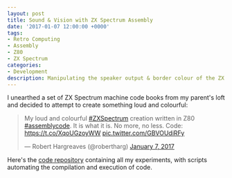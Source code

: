 ```yaml
---
layout: post
title: Sound & Vision with ZX Spectrum Assembly
date: '2017-01-07 12:00:00 +0000'
tags:
- Retro Computing
- Assembly
- Z80
- ZX Spectrum
categories:
- Development
description: Manipulating the speaker output & border colour of the ZX Spectrum.
---
```


I unearthed a set of ZX Spectrum machine code books from my parent's loft and decided
to attempt to create something loud and colourful:

<blockquote class="twitter-tweet" data-lang="en"><p lang="en" dir="ltr">My loud and colourful <a href="https://twitter.com/hashtag/ZXSpectrum?src=hash">#ZXSpectrum</a> creation written in Z80 <a href="https://twitter.com/hashtag/assemblycode?src=hash">#assemblycode</a>. It is what it is. No more, no less. Code: <a href="https://t.co/XqoUGzoyWW">https://t.co/XqoUGzoyWW</a> <a href="https://t.co/GBVOUdiRFy">pic.twitter.com/GBVOUdiRFy</a></p>&mdash; Robert Hargreaves (@robertharg) <a href="https://twitter.com/robertharg/status/817738742718939136">January 7, 2017</a></blockquote>
<script async src="//platform.twitter.com/widgets.js" charset="utf-8"></script>

Here's the [code repository](https://github.com/rhargreaves/zx-experiments) containing all my experiments, with scripts automating the compilation and execution of code.
